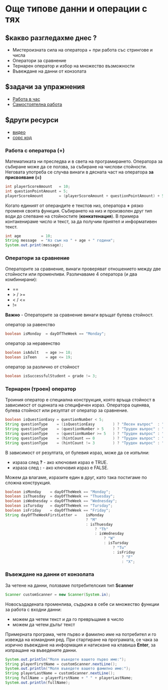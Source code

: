 # Още типове данни и операции с тях

## $какво разгледахме днес ?
- Мистероизната сила на оператора + при работа със стрингове и числа
- Оператори за сравнение
- Тернарен оператор и избор на множество възможности
- Въвеждане на данни от конзолата

## $задачи за упражнения
- [Работа в час](https://github.com/mihail-petrov/netit-webdev-java/tree/master/22-23/%40semester_1/week-02-2/cw)
- [Самостоятелна работа](https://github.com/mihail-petrov/netit-webdev-java/tree/master/22-23/%40semester_1/week-02-2/hw)

## $други ресурси
- [видео](https://drive.google.com/file/d/1tsznWVnF-Rh7dL2XeYiaz_hCaE7zI521/view?usp=sharing)
- [сорс код](https://github.com/mihail-petrov/netit-webdev-java/tree/master/22-23/%40semester_1/week-02-2/source)

### Работа с оператора (+)
Математиката ни преследва и в света на програмирането. Оператора за събиране може да се ползва, за събиране на числови стойности. Неговата употреба се случва винаги в дясната част на оператора **за присвояване (=)**

```java
int playerScoreAmount   = 10;
int questionPointAmount = 5;
playerScoreAmount       = (playerScoreAmount + questionPointAmount) + 5;
```

Когато единият от операндите е текстов низ, оператора **+** рязко променя своята функция. Събирането на низ и произволен друг тип води до слепване на стойностите (**конкатенация**). В примера контакенираме число и текст, за да получим приятел и информативен текст.

```java
int age         = 10;
String message  = "Аз съм на " + age + " години";
System.out.print(message);
```

### Оператори за сравнение
Операторите за сравнение, винаги проверяват отношението между две стойности или променливи. Различаваме 4 оператора (и два комбинирани):
- ==
- \>  / >=
- <  / <=
- !=

**Важно** - Операторите за сравнение винаги връщат булева стойност.

оператор за равенство
```java
boolean isMonday  = dayOfTheWeek == "Monday";
```

оператор за неравенство
```java
boolean isAdult   = age >= 18;
boolean isTeen    = age <= 19;
```

оператор за различно от стойност
```java
boolean isSuccessfulStudent = grade != 3;
```

### Тернарен (троен) оператор
Троиния оператор е специална конструкция, която връща стойност в зависимост от оценката на специфичен израз. Оператора оценява, булева стойност или резултат от оператор за сравнение.

```java
boolean isQuestionEasy = questionNumber < 5;
String questionType    = (isQuestionEasy        ) ? "Лесен въпрос"  : "Труден въпрос";
String questionType    = (questionNumber > 5    ) ? "Труден въпрос" : "Лесен въпрос";
String questionType    = (questionNumber >= 5   ) ? "Труден въпрос" : "Лесен въпрос";
String questionType    = (hintCount == 0        ) ? "Труден въпрос" : "Лесен въпрос";
String questionType    = (hintCount != 3        ) ? "Труден въпрос" : "Лесен въпрос";
```

В зависимост от резултата, от булевия израз, може да се изпълни:
- израза след **?** - ако ключовия израз е TRUE.
- израза след **:** - ако ключовия израз е FALSE.

Можем да влагаме, изразите един в друг, като така постигаме по сложна конструкция.

```java
boolean isMonday    = dayOfTheWeek == "Monday";
boolean isThuesday  = dayOfTheWeek == "Thuesday";
boolean isWednesday = dayOfTheWeek == "Wednesday";
boolean isTursday   = dayOfTheWeek == "Tursday";
boolean isFriday    = dayOfTheWeek == "Friday";
String dayOfTheWeekFirstLetter =    isMonday
                                    ? "M"
                                    : isThuesday
                                        ? "Th"
                                        : isWednesday
                                            ? "W"
                                            : isTursday
                                                ? "Tu"
                                                : isFriday
                                                    ? "F"
                                                    : "X";
```                                                            

### Въвеждане на данни от конзолата

За четене на данни, ползваме потребителския тип **Scanner**

```java
Scanner customScanner = new Scanner(System.in);
```

Новосъздадената променлива, съдържа в себе си множество функции за работа с входни данни:
- можем да четем текст и да го превръщаме в число
- можем да четем дълъг текст

Примерната програма, чете първо и фамилно име на потребител и го извежда на командния ред. 
При стартиране на програмата, се чака за изрично въвеждане на информация и натискане на клавиша **Enter**, за изпращане на въведените данни. 

```java
System.out.println("Моля въведете вашето първо име:");
String playerFirstName = customScanner.nextLine();
System.out.println("Моля въведете вашето фамилно име:");
String playerLastName = customScanner.nextLine();
String fullName = playerFirstName + " " + playerLastName;
System.out.println(fullName);
```